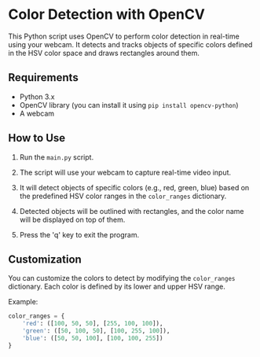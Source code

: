 # Color Detection with OpenCV

This Python script uses OpenCV to perform color detection in real-time using your webcam. It detects and tracks objects of specific colors defined in the HSV color space and draws rectangles around them.

## Requirements

- Python 3.x
- OpenCV library (you can install it using `pip install opencv-python`)
- A webcam

## How to Use

1. Run the `main.py` script.

2. The script will use your webcam to capture real-time video input.

3. It will detect objects of specific colors (e.g., red, green, blue) based on the predefined HSV color ranges in the `color_ranges` dictionary.

4. Detected objects will be outlined with rectangles, and the color name will be displayed on top of them.

5. Press the 'q' key to exit the program.

## Customization

You can customize the colors to detect by modifying the `color_ranges` dictionary. Each color is defined by its lower and upper HSV range.

Example:
```python
color_ranges = {
    'red': ([100, 50, 50], [255, 100, 100]),
    'green': ([50, 100, 50], [100, 255, 100]),
    'blue': ([50, 50, 100], [100, 100, 255])
}